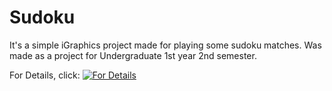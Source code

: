 # Sudoku

It's a simple iGraphics project made for playing some sudoku matches.
Was made as a project for Undergraduate 1st year 2nd semester.

For Details, click:
[![For Details](https://img.youtube.com/vi/f1quFv3YqpI/hqdefault.jpg)](https://youtu.be/f1quFv3YqpI)

